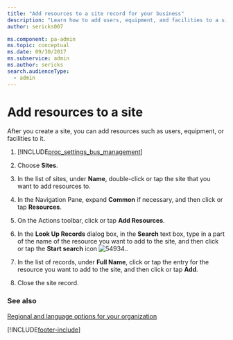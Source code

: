 ```yaml
---
title: "Add resources to a site record for your business"
description: "Learn how to add users, equipment, and facilities to a site record to show what is available at a location."
author: sericks007

ms.component: pa-admin
ms.topic: conceptual
ms.date: 09/30/2017
ms.subservice: admin
ms.author: sericks
search.audienceType: 
  - admin
---
```

# Add resources to a site

<!-- legacy procedure -->

After you create a site, you can add resources such as users, equipment, or facilities to it.  
  
1. [!INCLUDE[proc_settings_bus_management](../includes/proc-settings-bus-management.md)]  
  
2. Choose **Sites**.  
  
3. In the list of sites, under **Name**, double-click or tap the site that you want to add resources to.  
  
4. In the Navigation Pane, expand **Common** if necessary, and then click or tap **Resources**.  
  
5. On the Actions toolbar, click or tap **Add Resources**.  
  
6. In the **Look Up Records** dialog box, in the **Search** text box, type in a part of the name of the resource you want to add to the site, and then click or tap the **Start search** icon ![54934.](../admin/media/search-button.png "54934").  
  
7. In the list of records, under **Full Name**, click or tap the entry for the resource you want to add to the site, and then click or tap **Add**.  
  
8. Close the site record.  
  
### See also  
 [Regional and language options for your organization](enable-languages.md)


[!INCLUDE[footer-include](../includes/footer-banner.md)]
